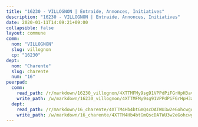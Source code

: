 ```yaml
---
title: "16230 - VILLOGNON | Entraide, Annonces, Initiatives"
description: "16230 - VILLOGNON | Entraide, Annonces, Initiatives"
date: 2020-01-11T14:09:21+09:00
collapsible: false
layout: commune
comm:
  nom: "VILLOGNON"
  slug: villognon
  cp: "16230"
dept:
  nom: "Charente"
  slug: charente
  num: "16"
peerpad:
  comm:
    read_path: /r/markdown/16230_villognon/4XTTMFMy9sg91VPPdPiFGrHpH3avG8vVRr4dRQp5pdrSbwhBC
    write_path: /w/markdown/16230_villognon/4XTTMFMy9sg91VPPdPiFGrHpH3avG8vVRr4dRQp5pdrSbwhBC-K3TgTcn4anKeKfyxdM6WcGoaYAvHn2qsWw8jW11VAjJnEn1eQqpNkU5ZdLhEK4KrqLXzPVN2qPDmkJDSwYwjRhf78quuJJvWJu8ZH6mUCFkPAQhSjersJb7MUqfkQNE9jFfREYFG
  dept:
    read_path: /r/markdown/16_charente/4XTTM4Hb4btGmQscDATWU3w2eGohcwgqasCDtGWVahJnAEsq8
    write_path: /w/markdown/16_charente/4XTTM4Hb4btGmQscDATWU3w2eGohcwgqasCDtGWVahJnAEsq8-K3TgU9zhAjxEMbYrSr9VB24idAgS7xBryN3TjEsJmsrToRfRc8PWUu9zDXmtMXWLR7TNqZhAPJFsnJ4QbuWpLJvHpyW2q8LZxtsaakTfiMdj4HFsc11ZXzpn4aT8zYKZzSLwV1CA
---
```


